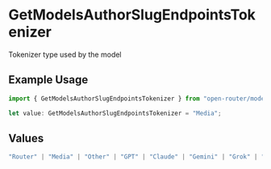 # GetModelsAuthorSlugEndpointsTokenizer

Tokenizer type used by the model

## Example Usage

```typescript
import { GetModelsAuthorSlugEndpointsTokenizer } from "open-router/models/operations";

let value: GetModelsAuthorSlugEndpointsTokenizer = "Media";
```

## Values

```typescript
"Router" | "Media" | "Other" | "GPT" | "Claude" | "Gemini" | "Grok" | "Cohere" | "Nova" | "Qwen" | "Yi" | "DeepSeek" | "Mistral" | "Llama2" | "Llama3" | "Llama4" | "PaLM" | "RWKV" | "Qwen3"
```